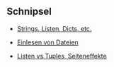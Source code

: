 ## Schnipsel

-   [Strings, Listen, Dicts, etc.](./allerlei.md)

-   [Einlesen von Dateien](./einlesenVonDateien.md)

-   [Listen vs Tuples, Seiteneffekte](./tuplesUndSeiteneffekte.pdf)

<!-- -   [Koordinaten](./koordinaten.md)

-   [Grids](./grids.md) -->

<!-- -   [Einsendungen zum Bundeswettbewerb Informatik](einsendungen.md) -->
